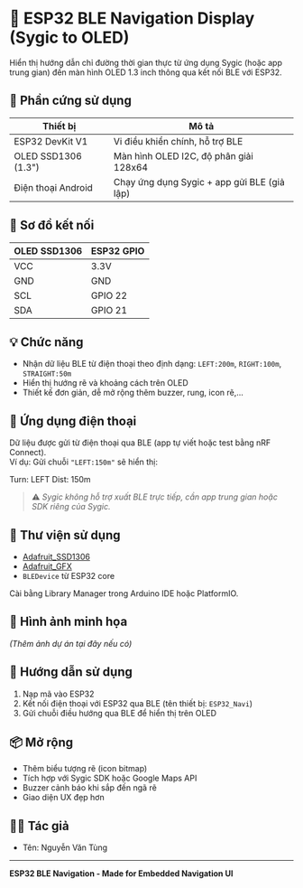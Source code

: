 # 🚗 ESP32 BLE Navigation Display (Sygic to OLED)

Hiển thị hướng dẫn chỉ đường thời gian thực từ ứng dụng Sygic (hoặc app trung gian) đến màn hình OLED 1.3 inch thông qua kết nối BLE với ESP32.

## 🧰 Phần cứng sử dụng

| Thiết bị             | Mô tả                                      |
|----------------------|---------------------------------------------|
| ESP32 DevKit V1      | Vi điều khiển chính, hỗ trợ BLE            |
| OLED SSD1306 (1.3")  | Màn hình OLED I2C, độ phân giải 128x64     |
| Điện thoại Android   | Chạy ứng dụng Sygic + app gửi BLE (giả lập) |

## 🔌 Sơ đồ kết nối

| OLED SSD1306 | ESP32 GPIO |
|--------------|------------|
| VCC          | 3.3V       |
| GND          | GND        |
| SCL          | GPIO 22    |
| SDA          | GPIO 21    |

## 💡 Chức năng

- Nhận dữ liệu BLE từ điện thoại theo định dạng: `LEFT:200m`, `RIGHT:100m`, `STRAIGHT:50m`
- Hiển thị hướng rẽ và khoảng cách trên OLED
- Thiết kế đơn giản, dễ mở rộng thêm buzzer, rung, icon rẽ,...

## 📲 Ứng dụng điện thoại

Dữ liệu được gửi từ điện thoại qua BLE (app tự viết hoặc test bằng nRF Connect).  
Ví dụ: Gửi chuỗi `"LEFT:150m"` sẽ hiển thị:

Turn: LEFT
Dist: 150m


> ⚠️ *Sygic không hỗ trợ xuất BLE trực tiếp, cần app trung gian hoặc SDK riêng của Sygic.*

## 🔧 Thư viện sử dụng

- [Adafruit_SSD1306](https://github.com/adafruit/Adafruit_SSD1306)
- [Adafruit_GFX](https://github.com/adafruit/Adafruit-GFX-Library)
- `BLEDevice` từ ESP32 core

Cài bằng Library Manager trong Arduino IDE hoặc PlatformIO.

## 📸 Hình ảnh minh họa

*(Thêm ảnh dự án tại đây nếu có)*

## 🧪 Hướng dẫn sử dụng

1. Nạp mã vào ESP32
2. Kết nối điện thoại với ESP32 qua BLE (tên thiết bị: `ESP32_Navi`)
3. Gửi chuỗi điều hướng qua BLE để hiển thị trên OLED

## 📦 Mở rộng

- Thêm biểu tượng rẽ (icon bitmap)
- Tích hợp với Sygic SDK hoặc Google Maps API
- Buzzer cảnh báo khi sắp đến ngã rẽ
- Giao diện UX đẹp hơn

## 🧑‍💻 Tác giả

- Tên: Nguyễn Văn Tùng

---

**ESP32 BLE Navigation - Made for Embedded Navigation UI**
